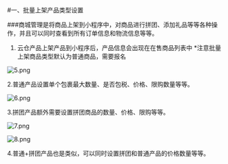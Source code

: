 #一、批量上架产品类型设置

###商城管理是将商品上架到小程序中，对商品进行拼团、添加礼品等等各种操作，并且可以同时查看到所有订单信息和物流信息等等。  

1. 云仓产品上架产品到小程序后，产品信息会出现在在售商品列表中 *注意批量上架商品类型默认为普通商品，需要报名

![5.png](http://tradeany-test.oss-cn-qingdao.aliyuncs.com/2020/10/12/MjAyMDEwMTIwNjM2Mjg1.png)

2.普通产品设置单个包裹最大数量、是否包税、价格、限购数量等等。

![6.png](http://tradeany-test.oss-cn-qingdao.aliyuncs.com/2020/10/12/MjAyMDEwMTIwNjM4MDA2.png)

3.拼团产品额外需要设置拼团商品的数量、价格、限购等等。

![7.png](http://tradeany-test.oss-cn-qingdao.aliyuncs.com/2020/10/12/MjAyMDEwMTIwNjM4NTA3.png)

![8.png](http://tradeany-test.oss-cn-qingdao.aliyuncs.com/2020/10/12/MjAyMDEwMTIwNjM5MzQ4.png)

4.普通+拼团产品也是类似，可以同时设置拼团和普通产品的价格数量等等。